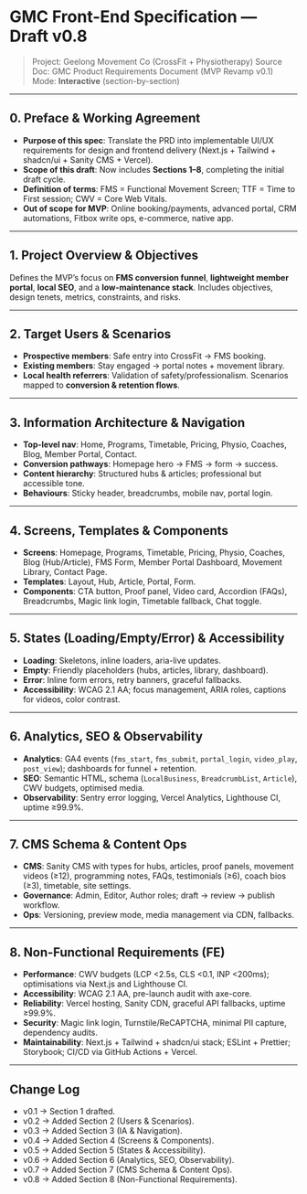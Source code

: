 # GMC Front-End Specification — Draft v0.8

> Project: Geelong Movement Co (CrossFit + Physiotherapy)
> Source Doc: GMC Product Requirements Document (MVP Revamp v0.1)
> Mode: **Interactive** (section-by-section)

---

## 0. Preface & Working Agreement

* **Purpose of this spec**: Translate the PRD into implementable UI/UX requirements for design and frontend delivery (Next.js + Tailwind + shadcn/ui + Sanity CMS + Vercel).
* **Scope of this draft**: Now includes **Sections 1–8**, completing the initial draft cycle.
* **Definition of terms**: FMS = Functional Movement Screen; TTF = Time to First session; CWV = Core Web Vitals.
* **Out of scope for MVP**: Online booking/payments, advanced portal, CRM automations, Fitbox write ops, e-commerce, native app.

---

## 1. Project Overview & Objectives

Defines the MVP’s focus on **FMS conversion funnel**, **lightweight member portal**, **local SEO**, and a **low-maintenance stack**. Includes objectives, design tenets, metrics, constraints, and risks.

---

## 2. Target Users & Scenarios

* **Prospective members**: Safe entry into CrossFit → FMS booking.
* **Existing members**: Stay engaged → portal notes + movement library.
* **Local health referrers**: Validation of safety/professionalism.
  Scenarios mapped to **conversion & retention flows**.

---

## 3. Information Architecture & Navigation

* **Top-level nav**: Home, Programs, Timetable, Pricing, Physio, Coaches, Blog, Member Portal, Contact.
* **Conversion pathways**: Homepage hero → FMS → form → success.
* **Content hierarchy**: Structured hubs & articles; professional but accessible tone.
* **Behaviours**: Sticky header, breadcrumbs, mobile nav, portal login.

---

## 4. Screens, Templates & Components

* **Screens**: Homepage, Programs, Timetable, Pricing, Physio, Coaches, Blog (Hub/Article), FMS Form, Member Portal Dashboard, Movement Library, Contact Page.
* **Templates**: Layout, Hub, Article, Portal, Form.
* **Components**: CTA button, Proof panel, Video card, Accordion (FAQs), Breadcrumbs, Magic link login, Timetable fallback, Chat toggle.

---

## 5. States (Loading/Empty/Error) & Accessibility

* **Loading**: Skeletons, inline loaders, aria-live updates.
* **Empty**: Friendly placeholders (hubs, articles, library, dashboard).
* **Error**: Inline form errors, retry banners, graceful fallbacks.
* **Accessibility**: WCAG 2.1 AA; focus management, ARIA roles, captions for videos, color contrast.

---

## 6. Analytics, SEO & Observability

* **Analytics**: GA4 events (`fms_start`, `fms_submit`, `portal_login`, `video_play`, `post_view`); dashboards for funnel + retention.
* **SEO**: Semantic HTML, schema (`LocalBusiness`, `BreadcrumbList`, `Article`), CWV budgets, optimised media.
* **Observability**: Sentry error logging, Vercel Analytics, Lighthouse CI, uptime ≥99.9%.

---

## 7. CMS Schema & Content Ops

* **CMS**: Sanity CMS with types for hubs, articles, proof panels, movement videos (≥12), programming notes, FAQs, testimonials (≥6), coach bios (≥3), timetable, site settings.
* **Governance**: Admin, Editor, Author roles; draft → review → publish workflow.
* **Ops**: Versioning, preview mode, media management via CDN, fallbacks.

---

## 8. Non-Functional Requirements (FE)

* **Performance**: CWV budgets (LCP <2.5s, CLS <0.1, INP <200ms); optimisations via Next.js and Lighthouse CI.
* **Accessibility**: WCAG 2.1 AA, pre-launch audit with axe-core.
* **Reliability**: Vercel hosting, Sanity CDN, graceful API fallbacks, uptime ≥99.9%.
* **Security**: Magic link login, Turnstile/ReCAPTCHA, minimal PII capture, dependency audits.
* **Maintainability**: Next.js + Tailwind + shadcn/ui stack; ESLint + Prettier; Storybook; CI/CD via GitHub Actions + Vercel.

---

## Change Log

* v0.1 → Section 1 drafted.
* v0.2 → Added Section 2 (Users & Scenarios).
* v0.3 → Added Section 3 (IA & Navigation).
* v0.4 → Added Section 4 (Screens & Components).
* v0.5 → Added Section 5 (States & Accessibility).
* v0.6 → Added Section 6 (Analytics, SEO, Observability).
* v0.7 → Added Section 7 (CMS Schema & Content Ops).
* v0.8 → Added Section 8 (Non-Functional Requirements).
